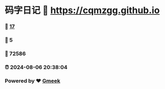 # 码字日记 :link: https://cqmzgg.github.io 
### :page_facing_up: [17](https://cqmzgg.github.io/tag.html) 
### :speech_balloon: 5 
### :hibiscus: 72586 
### :alarm_clock: 2024-08-06 20:38:04 
### Powered by :heart: [Gmeek](https://github.com/Meekdai/Gmeek)

